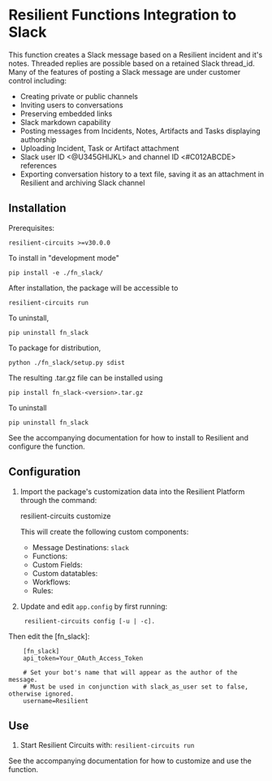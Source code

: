 # Resilient Functions Integration to Slack

This function creates a Slack message based on a Resilient incident and it's notes. Threaded replies are possible based on a retained Slack thread_id.
Many of the features of posting a Slack message are under customer control including:
- Creating private or public channels
- Inviting users to conversations
- Preserving embedded links
- Slack markdown capability
- Posting messages from Incidents, Notes, Artifacts and Tasks displaying authorship
- Uploading Incident, Task or Artifact attachment
- Slack user ID <@U345GHIJKL> and channel ID <#C012ABCDE> references
- Exporting conversation history to a text file, saving it as an attachment in Resilient and archiving Slack channel

## Installation

Prerequisites:

    resilient-circuits >=v30.0.0

To install in "development mode"

    pip install -e ./fn_slack/

After installation, the package will be accessible to 
    
    resilient-circuits run

To uninstall,

    pip uninstall fn_slack

To package for distribution,

    python ./fn_slack/setup.py sdist

The resulting .tar.gz file can be installed using

    pip install fn_slack-<version>.tar.gz
    
To uninstall

    pip uninstall fn_slack
    
See the accompanying documentation for how to install to Resilient and configure the function.
    
## Configuration

1. Import the package's customization data into the Resilient Platform through the command:

    resilient-circuits customize

	This will create the following custom components:
	* Message Destinations: `slack`
	* Functions: 
	* Custom Fields: 
	* Custom datatables: 
	* Workflows: 
	* Rules: 

2. Update and edit `app.config` by first running:

		resilient-circuits config [-u | -c]. 
		
Then edit the [fn_slack]:

```
    [fn_slack]
    api_token=Your_OAuth_Access_Token
    
    # Set your bot's name that will appear as the author of the message. 
    # Must be used in conjunction with slack_as_user set to false, otherwise ignored.
    username=Resilient
```

## Use

1. Start Resilient Circuits with: `resilient-circuits run`

See the accompanying documentation for how to customize and use the function.